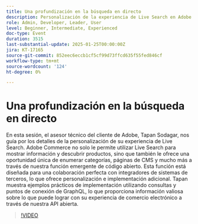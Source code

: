 ```yaml
---
title: Una profundización en la búsqueda en directo
description: Personalización de la experiencia de Live Search en Adobe Commerce con orientación de expertos y ejemplos de implementación práctica
role: Admin, Developer, Leader, User
level: Beginner, Intermediate, Experienced
doc-type: Event
duration: 3515
last-substantial-update: 2025-01-25T00:00:00Z
jira: KT-17165
source-git-commit: 852eec6eccb1cf5cf99d73ffcd635f55fed846cf
workflow-type: tm+mt
source-wordcount: '124'
ht-degree: 0%

---
```



# Una profundización en la búsqueda en directo

En esta sesión, el asesor técnico del cliente de Adobe, Tapan Sodagar, nos guía por los detalles de la personalización de su experiencia de Live Search. Adobe Commerce no solo le permite utilizar Live Search para mostrar información y descubrir productos, sino que también le ofrece una oportunidad única de enumerar categorías, páginas de CMS y mucho más a través de nuestra función emergente de código abierto. Esta función está diseñada para una colaboración perfecta con integradores de sistemas de terceros, lo que ofrece personalización e implementación adicional. Tapan muestra ejemplos prácticos de implementación utilizando consultas y puntos de conexión de GraphQL, lo que proporciona información valiosa sobre lo que puede lograr con su experiencia de comercio electrónico a través de nuestra API abierta.

>[!VIDEO](https://video.tv.adobe.com/v/3443021/?learn=on&enablevpops)
